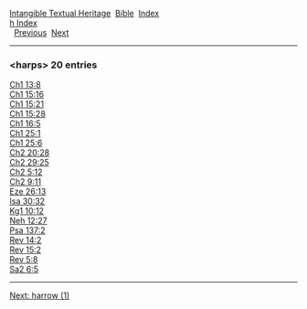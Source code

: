 [Intangible Textual Heritage](../../index)  [Bible](../index) 
[Index](index)   
[h Index](_h_)  
  [Previous](c05172)  [Next](c05174) 

------------------------------------------------------------------------

### &lt;harps&gt; 20 entries

[Ch1 13:8](../kjv/ch1013.htm#008)  
[Ch1 15:16](../kjv/ch1015.htm#016)  
[Ch1 15:21](../kjv/ch1015.htm#021)  
[Ch1 15:28](../kjv/ch1015.htm#028)  
[Ch1 16:5](../kjv/ch1016.htm#005)  
[Ch1 25:1](../kjv/ch1025.htm#001)  
[Ch1 25:6](../kjv/ch1025.htm#006)  
[Ch2 20:28](../kjv/ch2020.htm#028)  
[Ch2 29:25](../kjv/ch2029.htm#025)  
[Ch2 5:12](../kjv/ch2005.htm#012)  
[Ch2 9:11](../kjv/ch2009.htm#011)  
[Eze 26:13](../kjv/eze026.htm#013)  
[Isa 30:32](../kjv/isa030.htm#032)  
[Kg1 10:12](../kjv/kg1010.htm#012)  
[Neh 12:27](../kjv/neh012.htm#027)  
[Psa 137:2](../kjv/psa137.htm#002)  
[Rev 14:2](../kjv/rev014.htm#002)  
[Rev 15:2](../kjv/rev015.htm#002)  
[Rev 5:8](../kjv/rev005.htm#008)  
[Sa2 6:5](../kjv/sa2006.htm#005)  

------------------------------------------------------------------------

[Next: harrow (1)](c05174)
